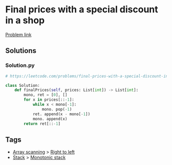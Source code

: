 # Final prices with a special discount in a shop

[Problem link](https://leetcode.com/problems/final-prices-with-a-special-discount-in-a-shop/)

## Solutions


### Solution.py
```py
# https://leetcode.com/problems/final-prices-with-a-special-discount-in-a-shop/

class Solution:
    def finalPrices(self, prices: List[int]) -> List[int]:
        mono, ret = [0], []
        for x in prices[::-1]:
            while x < mono[-1]:
                mono. pop(-1)
            ret. append(x - mono[-1])
            mono. append(x)
        return ret[::-1]
```
## Tags

* [Array scanning](/Collections/array-scanning.md#array-scanning) > [Right to left](/Collections/array-scanning.md#right-to-left)
* [Stack](/Collections/stack.md#stack) > [Monotonic stack](/Collections/stack.md#monotonic-stack)
